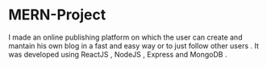 # MERN-Project
I made an online publishing platform on which the user can create and mantain his own blog in a fast and easy way or to just follow other users . It was developed using ReactJS , NodeJS , Express and MongoDB .
